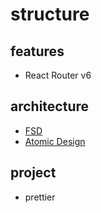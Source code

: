 # structure

## features

- React Router v6

## architecture

- [FSD](https://feature-sliced.design/ru/docs/get-started/overview)
- [Atomic Design](https://dev.to/scofieldidehen/a-guide-to-atomic-design-with-react-components-34k1)

## project

- prettier
